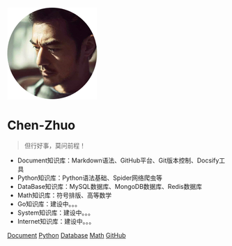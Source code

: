 ![logo](image/avatar.jpg)

# Chen-Zhuo

> 但行好事，莫问前程！

* Document知识库：Markdown语法、GitHub平台、Git版本控制、Docsify工具
* Python知识库：Python语法基础、Spider网络爬虫等
* DataBase知识库：MySQL数据库、MongoDB数据库、Redis数据库
* Math知识库：符号排版、高等数学
* Go知识库：建设中。。。
* System知识库：建设中。。。
* Internet知识库：建设中。。。

[Document](https://chen-zhuo.github.io/Document/) [Python](https://chen-zhuo.github.io/Python/) [Database](https://chen-zhuo.github.io/Database/) [Math](https://chen-zhuo.github.io/Math/) [GitHub](https://github.com/chen-zhuo)